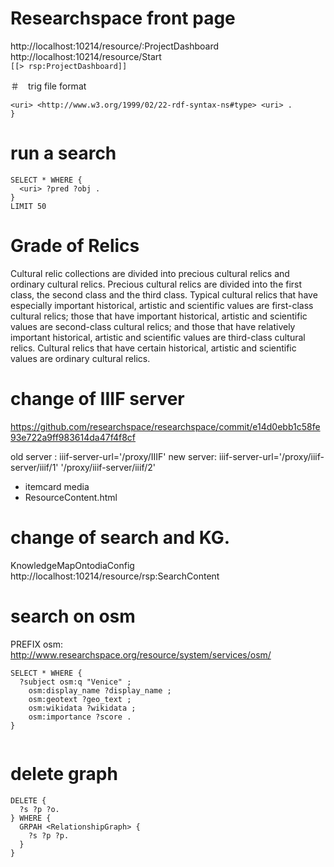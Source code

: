 # Researchspace front page
http://localhost:10214/resource/:ProjectDashboard  
http://localhost:10214/resource/Start  
```[[> rsp:ProjectDashboard]]  ```  


＃　trig file format 
```<http://localhost/hm/graph> {
<uri> <http://www.w3.org/1999/02/22-rdf-syntax-ns#type> <uri> . 
}
```

# run a search 

```
SELECT * WHERE {
  <uri> ?pred ?obj .
} 
LIMIT 50
```

# Grade of Relics

Cultural relic collections are divided into precious cultural relics and ordinary cultural relics. Precious cultural relics are divided into the first class, the second class and the third class. Typical cultural relics that have especially important historical, artistic and scientific values are first-class cultural relics; those that have important historical, artistic and scientific values are second-class cultural relics; and those that have relatively important historical, artistic and scientific values are third-class cultural relics. Cultural relics that have certain historical, artistic and scientific values are ordinary cultural relics.


# change of IIIF server
https://github.com/researchspace/researchspace/commit/e14d0ebb1c58fe93e722a9ff983614da47f4f8cf

old  server : iiif-server-url='/proxy/IIIF'
new server:  iiif-server-url='/proxy/iiif-server/iiif/1' '/proxy/iiif-server/iiif/2'

- itemcard media
- ResourceContent.html


# change of search and KG. 
KnowledgeMapOntodiaConfig
http://localhost:10214/resource/rsp:SearchContent

# search on osm


PREFIX osm: <http://www.researchspace.org/resource/system/services/osm/>
```
SELECT * WHERE {
  ?subject osm:q "Venice" ;
    osm:display_name ?display_name ;
    osm:geotext ?geo_text ;
    osm:wikidata ?wikidata ;
    osm:importance ?score .
}
        
```



# delete graph 

```
DELETE { 
  ?s ?p ?o.
} WHERE {
  GRPAH <RelationshipGraph> {
    ?s ?p ?p.
  }
}
```
